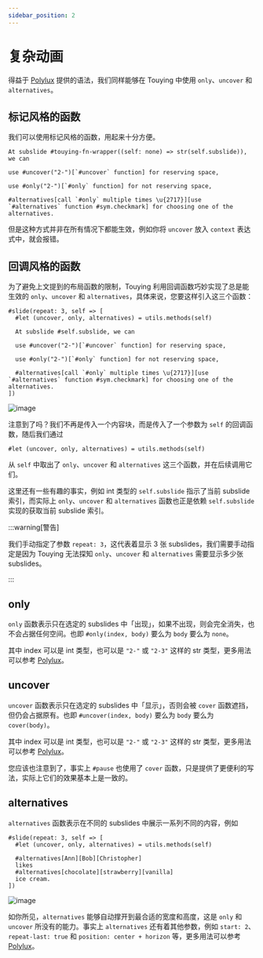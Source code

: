```yaml
---
sidebar_position: 2
---
```


# 复杂动画

得益于 [Polylux](https://polylux.dev/book/dynamic/syntax.html) 提供的语法，我们同样能够在 Touying 中使用 `only`、`uncover` 和 `alternatives`。


## 标记风格的函数

我们可以使用标记风格的函数，用起来十分方便。

```typst
At subslide #touying-fn-wrapper((self: none) => str(self.subslide)), we can

use #uncover("2-")[`#uncover` function] for reserving space,

use #only("2-")[`#only` function] for not reserving space,

#alternatives[call `#only` multiple times \u{2717}][use `#alternatives` function #sym.checkmark] for choosing one of the alternatives.
```

但是这种方式并非在所有情况下都能生效，例如你将 `uncover` 放入 `context` 表达式中，就会报错。


## 回调风格的函数

为了避免上文提到的布局函数的限制，Touying 利用回调函数巧妙实现了总是能生效的 `only`、`uncover` 和 `alternatives`，具体来说，您要这样引入这三个函数：

```typst
#slide(repeat: 3, self => [
  #let (uncover, only, alternatives) = utils.methods(self)

  At subslide #self.subslide, we can

  use #uncover("2-")[`#uncover` function] for reserving space,

  use #only("2-")[`#only` function] for not reserving space,

  #alternatives[call `#only` multiple times \u{2717}][use `#alternatives` function #sym.checkmark] for choosing one of the alternatives.
])
```

![image](https://github.com/touying-typ/touying/assets/34951714/e9a6b8c5-daf0-4cf2-8d39-1a768ce1dfea)

注意到了吗？我们不再是传入一个内容块，而是传入了一个参数为 `self` 的回调函数，随后我们通过

```typst
#let (uncover, only, alternatives) = utils.methods(self)
```

从 `self` 中取出了 `only`、`uncover` 和 `alternatives` 这三个函数，并在后续调用它们。

这里还有一些有趣的事实，例如 int 类型的 `self.subslide` 指示了当前 subslide 索引，而实际上 `only`、`uncover` 和 `alternatives` 函数也正是依赖 `self.subslide` 实现的获取当前 subslide 索引。

:::warning[警告]

我们手动指定了参数 `repeat: 3`，这代表着显示 3 张 subslides，我们需要手动指定是因为 Touying 无法探知 `only`、`uncover` 和 `alternatives` 需要显示多少张 subslides。

:::

## only

`only` 函数表示只在选定的 subslides 中「出现」，如果不出现，则会完全消失，也不会占据任何空间。也即 `#only(index, body)` 要么为 `body` 要么为 `none`。

其中 index 可以是 int 类型，也可以是 `"2-"` 或 `"2-3"` 这样的 str 类型，更多用法可以参考 [Polylux](https://polylux.dev/book/dynamic/complex.html)。


## uncover

`uncover` 函数表示只在选定的 subslides 中「显示」，否则会被 `cover` 函数遮挡，但仍会占据原有。也即 `#uncover(index, body)` 要么为 `body` 要么为 `cover(body)`。

其中 index 可以是 int 类型，也可以是 `"2-"` 或 `"2-3"` 这样的 str 类型，更多用法可以参考 [Polylux](https://polylux.dev/book/dynamic/complex.html)。

您应该也注意到了，事实上 `#pause` 也使用了 `cover` 函数，只是提供了更便利的写法，实际上它们的效果基本上是一致的。


## alternatives

`alternatives` 函数表示在不同的 subslides 中展示一系列不同的内容，例如

```typst
#slide(repeat: 3, self => [
  #let (uncover, only, alternatives) = utils.methods(self)

  #alternatives[Ann][Bob][Christopher]
  likes
  #alternatives[chocolate][strawberry][vanilla]
  ice cream.
])
```

![image](https://github.com/touying-typ/touying/assets/34951714/392707ea-0bcd-426b-b232-5bc63b9a13a3)

如你所见，`alternatives` 能够自动撑开到最合适的宽度和高度，这是 `only` 和 `uncover` 所没有的能力。事实上 `alternatives` 还有着其他参数，例如 `start: 2`、`repeat-last: true` 和 `position: center + horizon` 等，更多用法可以参考 [Polylux](https://polylux.dev/book/dynamic/alternatives.html)。

